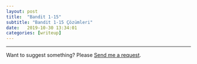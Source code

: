 ```yaml
---
layout: post
title:  "Bandit 1-15"
subtitle: "Bandit 1-15 Çözümleri"
date:   2019-10-30 13:34:01
categories: [writeup]
---
```



_____


Want to suggest something? Please [Send me a request](https://github.com/JohnGkmn/JohnGkmn.github.io/issues/new).
